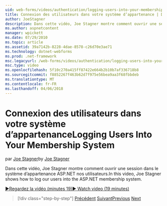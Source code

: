 ```yaml
---
uid: web-forms/videos/authentication/logging-users-into-your-membership-system
title: Connexion des utilisateurs dans votre système d’appartenance | Documents Microsoft
author: JoeStagner
description: Dans cette vidéo, Joe Stagner montre comment ouvrir une session dans le système d’appartenance ASP.NET nos utilisateurs.
ms.author: aspnetcontent
manager: wpickett
ms.date: 07/29/2010
ms.topic: article
ms.assetid: 39a7142b-8228-4dae-8578-c26d70e3ae71
ms.technology: dotnet-webforms
ms.prod: .net-framework
msc.legacyurl: /web-forms/videos/authentication/logging-users-into-your-membership-system
msc.type: video
ms.openlocfilehash: 5f10c270a415ff87422e664b2b10b7af336718b8
ms.sourcegitcommit: f8852267f463b62d7f975e56bea9aa3f68fbbdeb
ms.translationtype: MT
ms.contentlocale: fr-FR
ms.lasthandoff: 04/06/2018
---
```

<a name="logging-users-into-your-membership-system"></a><span data-ttu-id="78f54-103">Connexion des utilisateurs dans votre système d’appartenance</span><span class="sxs-lookup"><span data-stu-id="78f54-103">Logging Users Into Your Membership System</span></span>
====================
<span data-ttu-id="78f54-104">par [Joe Stagner](https://github.com/JoeStagner)</span><span class="sxs-lookup"><span data-stu-id="78f54-104">by [Joe Stagner](https://github.com/JoeStagner)</span></span>

<span data-ttu-id="78f54-105">Dans cette vidéo, Joe Stagner montre comment ouvrir une session dans le système d’appartenance ASP.NET nos utilisateurs.</span><span class="sxs-lookup"><span data-stu-id="78f54-105">In this video, Joe Stagner shows how to log our users into the ASP.NET membership system.</span></span>

[<span data-ttu-id="78f54-106">&#9654;Regardez la vidéo (minutes 19)</span><span class="sxs-lookup"><span data-stu-id="78f54-106">&#9654; Watch video (19 minutes)</span></span>](https://channel9.msdn.com/Blogs/ASP-NET-Site-Videos/logging-users-into-your-membership-system)

> [!div class="step-by-step"]
> <span data-ttu-id="78f54-107">[Précédent](adding-users-to-your-membership-system.md)
> [Suivant](implement-the-registration-verification-pattern.md)</span><span class="sxs-lookup"><span data-stu-id="78f54-107">[Previous](adding-users-to-your-membership-system.md)
[Next](implement-the-registration-verification-pattern.md)</span></span>
